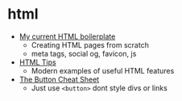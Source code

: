 # html

* [My current HTML boilerplate](https://www.matuzo.at/blog/html-boilerplate/)
    * Creating HTML pages from scratch
    * meta tags, social og, favicon, js
* [HTML Tips](https://markodenic.com/html-tips/)
    * Modern examples of useful HTML features
* [The Button Cheat Sheet](https://www.buttoncheatsheet.com/)
    * Just use `<button>` dont style divs or links